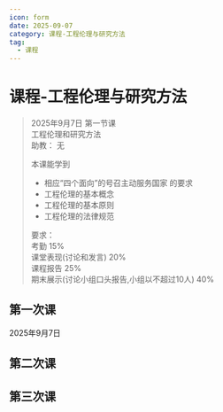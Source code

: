 ```yaml
---
icon: form
date: 2025-09-07
category: 课程-工程伦理与研究方法
tag:
  - 课程
---
```

# 课程-工程伦理与研究方法 
> 2025年9月7日 第一节课  
>  工程伦理和研究方法  
>  助教： 无
>   
> 本课能学到
> - 相应“四个面向”的号召主动服务国家 的要求  
> - 工程伦理的基本概念  
> - 工程伦理的基本原则  
> - 工程伦理的法律规范  
>  
> 要求：   <br>
> 考勤 15%   <br>
> 课堂表现(讨论和发言) 20%  <br>
> 课程报告 25%   <br>
> 期末展示(讨论小组口头报告,小组以不超过10人) 40% <br>

## 第一次课
2025年9月7日   


## 第二次课 

## 第三次课

